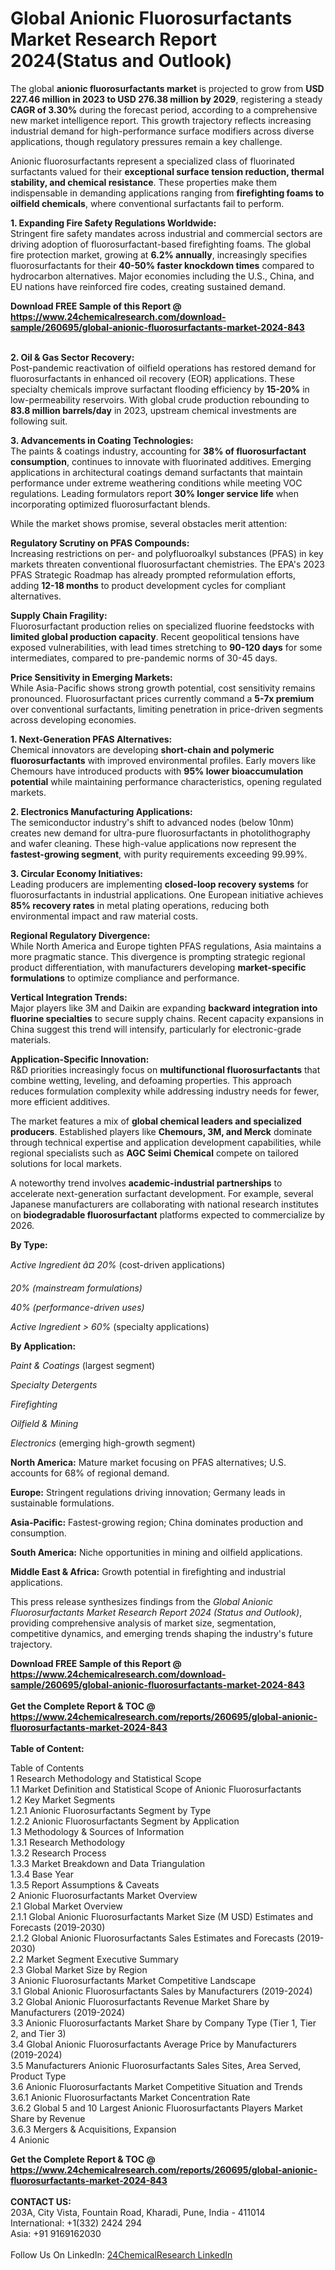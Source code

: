 <h1>Global Anionic Fluorosurfactants Market Research Report 2024(Status and Outlook)</h1><p>The global <strong>anionic fluorosurfactants market</strong> is projected to grow from <strong>USD 227.46 million in 2023 to USD 276.38 million by 2029</strong>, registering a steady <strong>CAGR of 3.30%</strong> during the forecast period, according to a comprehensive new market intelligence report. This growth trajectory reflects increasing industrial demand for high-performance surface modifiers across diverse applications, though regulatory pressures remain a key challenge.</p><p>Anionic fluorosurfactants represent a specialized class of fluorinated surfactants valued for their <strong>exceptional surface tension reduction, thermal stability, and chemical resistance</strong>. These properties make them indispensable in demanding applications ranging from <strong>firefighting foams to oilfield chemicals</strong>, where conventional surfactants fail to perform.</p><p><strong>1. Expanding Fire Safety Regulations Worldwide:</strong><br>
Stringent fire safety mandates across industrial and commercial sectors are driving adoption of fluorosurfactant-based firefighting foams. The global fire protection market, growing at <strong>6.2% annually</strong>, increasingly specifies fluorosurfactants for their <strong>40-50% faster knockdown times</strong> compared to hydrocarbon alternatives. Major economies including the U.S., China, and EU nations have reinforced fire codes, creating sustained demand.</p><div><b>Download FREE Sample of this Report @ 
            <a href="https://www.24chemicalresearch.com/download-sample/260695/global-anionic-fluorosurfactants-market-2024-843">
            https://www.24chemicalresearch.com/download-sample/260695/global-anionic-fluorosurfactants-market-2024-843</a></b></div><br><p><strong>2. Oil &amp; Gas Sector Recovery:</strong><br>
Post-pandemic reactivation of oilfield operations has restored demand for fluorosurfactants in enhanced oil recovery (EOR) applications. These specialty chemicals improve surfactant flooding efficiency by <strong>15-20%</strong> in low-permeability reservoirs. With global crude production rebounding to <strong>83.8 million barrels/day</strong> in 2023, upstream chemical investments are following suit.</p><p><strong>3. Advancements in Coating Technologies:</strong><br>
The paints &amp; coatings industry, accounting for <strong>38% of fluorosurfactant consumption</strong>, continues to innovate with fluorinated additives. Emerging applications in architectural coatings demand surfactants that maintain performance under extreme weathering conditions while meeting VOC regulations. Leading formulators report <strong>30% longer service life</strong> when incorporating optimized fluorosurfactant blends.</p><p>While the market shows promise, several obstacles merit attention:</p><p><strong>Regulatory Scrutiny on PFAS Compounds:</strong><br>
	Increasing restrictions on per- and polyfluoroalkyl substances (PFAS) in key markets threaten conventional fluorosurfactant chemistries. The EPA's 2023 PFAS Strategic Roadmap has already prompted reformulation efforts, adding <strong>12-18 months</strong> to product development cycles for compliant alternatives.</p><p><strong>Supply Chain Fragility:</strong><br>
	Fluorosurfactant production relies on specialized fluorine feedstocks with <strong>limited global production capacity</strong>. Recent geopolitical tensions have exposed vulnerabilities, with lead times stretching to <strong>90-120 days</strong> for some intermediates, compared to pre-pandemic norms of 30-45 days.</p><p><strong>Price Sensitivity in Emerging Markets:</strong><br>
	While Asia-Pacific shows strong growth potential, cost sensitivity remains pronounced. Fluorosurfactant prices currently command a <strong>5-7x premium</strong> over conventional surfactants, limiting penetration in price-driven segments across developing economies.</p><p><strong>1. Next-Generation PFAS Alternatives:</strong><br>
Chemical innovators are developing <strong>short-chain and polymeric fluorosurfactants</strong> with improved environmental profiles. Early movers like Chemours have introduced products with <strong>95% lower bioaccumulation potential</strong> while maintaining performance characteristics, opening regulated markets.</p><p><strong>2. Electronics Manufacturing Applications:</strong><br>
The semiconductor industry's shift to advanced nodes (below 10nm) creates new demand for ultra-pure fluorosurfactants in photolithography and wafer cleaning. These high-value applications now represent the <strong>fastest-growing segment</strong>, with purity requirements exceeding 99.99%.</p><p><strong>3. Circular Economy Initiatives:</strong><br>
Leading producers are implementing <strong>closed-loop recovery systems</strong> for fluorosurfactants in industrial applications. One European initiative achieves <strong>85% recovery rates</strong> in metal plating operations, reducing both environmental impact and raw material costs.</p><p><strong>Regional Regulatory Divergence:</strong><br>
	While North America and Europe tighten PFAS regulations, Asia maintains a more pragmatic stance. This divergence is prompting strategic regional product differentiation, with manufacturers developing <strong>market-specific formulations</strong> to optimize compliance and performance.</p><p><strong>Vertical Integration Trends:</strong><br>
	Major players like 3M and Daikin are expanding <strong>backward integration into fluorine specialties</strong> to secure supply chains. Recent capacity expansions in China suggest this trend will intensify, particularly for electronic-grade materials.</p><p><strong>Application-Specific Innovation:</strong><br>
	R&amp;D priorities increasingly focus on <strong>multifunctional fluorosurfactants</strong> that combine wetting, leveling, and defoaming properties. This approach reduces formulation complexity while addressing industry needs for fewer, more efficient additives.</p><p>The market features a mix of <strong>global chemical leaders and specialized producers</strong>. Established players like <strong>Chemours, 3M, and Merck</strong> dominate through technical expertise and application development capabilities, while regional specialists such as <strong>AGC Seimi Chemical</strong> compete on tailored solutions for local markets.</p><p>A noteworthy trend involves <strong>academic-industrial partnerships</strong> to accelerate next-generation surfactant development. For example, several Japanese manufacturers are collaborating with national research institutes on <strong>biodegradable fluorosurfactant</strong> platforms expected to commercialize by 2026.</p><p><strong>By Type:</strong></p><p><em>Active Ingredient â¤ 20%</em> (cost-driven applications)</p><p><em>20%  (mainstream formulations)</em></p><p><em>40%  (performance-driven uses)</em></p><p><em>Active Ingredient &gt; 60%</em> (specialty applications)</p><p><strong>By Application:</strong></p><p><em>Paint &amp; Coatings</em> (largest segment)</p><p><em>Specialty Detergents</em></p><p><em>Firefighting</em></p><p><em>Oilfield &amp; Mining</em></p><p><em>Electronics</em> (emerging high-growth segment)</p><p><strong>North America:</strong> Mature market focusing on PFAS alternatives; U.S. accounts for 68% of regional demand.</p><p><strong>Europe:</strong> Stringent regulations driving innovation; Germany leads in sustainable formulations.</p><p><strong>Asia-Pacific:</strong> Fastest-growing region; China dominates production and consumption.</p><p><strong>South America:</strong> Niche opportunities in mining and oilfield applications.</p><p><strong>Middle East &amp; Africa:</strong> Growth potential in firefighting and industrial applications.</p><p>This press release synthesizes findings from the <em>Global Anionic Fluorosurfactants Market Research Report 2024 (Status and Outlook)</em>, providing comprehensive analysis of market size, segmentation, competitive dynamics, and emerging trends shaping the industry's future trajectory.</p><div><b>Download FREE Sample of this Report @ 
            <a href="https://www.24chemicalresearch.com/download-sample/260695/global-anionic-fluorosurfactants-market-2024-843">
            https://www.24chemicalresearch.com/download-sample/260695/global-anionic-fluorosurfactants-market-2024-843</a></b></div><br><div><b>Get the Complete Report & TOC @ 
            <a href="https://www.24chemicalresearch.com/reports/260695/global-anionic-fluorosurfactants-market-2024-843">
            https://www.24chemicalresearch.com/reports/260695/global-anionic-fluorosurfactants-market-2024-843</a></b></div><br>
            <b>Table of Content:</b><p>Table of Contents<br />
1 Research Methodology and Statistical Scope<br />
1.1 Market Definition and Statistical Scope of Anionic Fluorosurfactants<br />
1.2 Key Market Segments<br />
1.2.1 Anionic Fluorosurfactants Segment by Type<br />
1.2.2 Anionic Fluorosurfactants Segment by Application<br />
1.3 Methodology & Sources of Information<br />
1.3.1 Research Methodology<br />
1.3.2 Research Process<br />
1.3.3 Market Breakdown and Data Triangulation<br />
1.3.4 Base Year<br />
1.3.5 Report Assumptions & Caveats<br />
2 Anionic Fluorosurfactants Market Overview<br />
2.1 Global Market Overview<br />
2.1.1 Global Anionic Fluorosurfactants Market Size (M USD) Estimates and Forecasts (2019-2030)<br />
2.1.2 Global Anionic Fluorosurfactants Sales Estimates and Forecasts (2019-2030)<br />
2.2 Market Segment Executive Summary<br />
2.3 Global Market Size by Region<br />
3 Anionic Fluorosurfactants Market Competitive Landscape<br />
3.1 Global Anionic Fluorosurfactants Sales by Manufacturers (2019-2024)<br />
3.2 Global Anionic Fluorosurfactants Revenue Market Share by Manufacturers (2019-2024)<br />
3.3 Anionic Fluorosurfactants Market Share by Company Type (Tier 1, Tier 2, and Tier 3)<br />
3.4 Global Anionic Fluorosurfactants Average Price by Manufacturers (2019-2024)<br />
3.5 Manufacturers Anionic Fluorosurfactants Sales Sites, Area Served, Product Type<br />
3.6 Anionic Fluorosurfactants Market Competitive Situation and Trends<br />
3.6.1 Anionic Fluorosurfactants Market Concentration Rate<br />
3.6.2 Global 5 and 10 Largest Anionic Fluorosurfactants Players Market Share by Revenue<br />
3.6.3 Mergers & Acquisitions, Expansion<br />
4 Anionic</p><div><b>Get the Complete Report & TOC @ 
            <a href="https://www.24chemicalresearch.com/reports/260695/global-anionic-fluorosurfactants-market-2024-843">
            https://www.24chemicalresearch.com/reports/260695/global-anionic-fluorosurfactants-market-2024-843</a></b></div><br><b>CONTACT US:</b><br>
            203A, City Vista, Fountain Road, Kharadi, Pune, India - 411014<br>
            International: +1(332) 2424 294<br>
            Asia: +91 9169162030 <br><br>
            Follow Us On LinkedIn: <a href="https://www.linkedin.com/company/24chemicalresearch/">24ChemicalResearch LinkedIn</a>